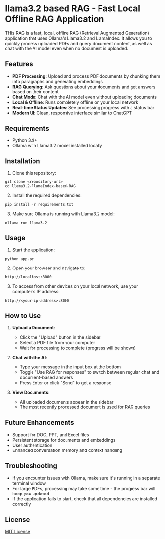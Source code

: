 # llama3.2 based RAG - Fast Local Offline RAG Application

THis RAG is a fast, local, offline RAG (Retrieval Augmented Generation) application that uses Ollama's Llama3.2 and LlamaIndex. It allows you to quickly process uploaded PDFs and query document content, as well as chat with the AI model even when no document is uploaded.

## Features

- **PDF Processing**: Upload and process PDF documents by chunking them into paragraphs and generating embeddings
- **RAG Querying**: Ask questions about your documents and get answers based on their content
- **Chat Mode**: Chat with the AI model even without uploading documents
- **Local & Offline**: Runs completely offline on your local network
- **Real-time Status Updates**: See processing progress with a status bar
- **Modern UI**: Clean, responsive interface similar to ChatGPT

## Requirements

- Python 3.9+
- Ollama with Llama3.2 model installed locally

## Installation

1. Clone this repository:
```
git clone <repository-url>
cd llama3.2-llamaIndex-based-RAG

```

2. Install the required dependencies:
```
pip install -r requirements.txt
```

3. Make sure Ollama is running with Llama3.2 model:
```
ollama run llama3.2
```

## Usage

1. Start the application:
```
python app.py
```

2. Open your browser and navigate to:
```
http://localhost:8000
```

3. To access from other devices on your local network, use your computer's IP address:
```
http://<your-ip-address>:8000
```

## How to Use

1. **Upload a Document**:
   - Click the "Upload" button in the sidebar
   - Select a PDF file from your computer
   - Wait for processing to complete (progress will be shown)

2. **Chat with the AI**:
   - Type your message in the input box at the bottom
   - Toggle "Use RAG for responses" to switch between regular chat and document-based answers
   - Press Enter or click "Send" to get a response

3. **View Documents**:
   - All uploaded documents appear in the sidebar
   - The most recently processed document is used for RAG queries

## Future Enhancements

- Support for DOC, PPT, and Excel files
- Persistent storage for documents and embeddings
- User authentication
- Enhanced conversation memory and context handling

## Troubleshooting

- If you encounter issues with Ollama, make sure it's running in a separate terminal window
- For large PDFs, processing may take some time - the progress bar will keep you updated
- If the application fails to start, check that all dependencies are installed correctly

## License

[MIT License](LICENSE)

